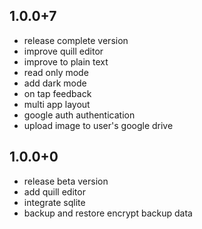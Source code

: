 ## 1.0.0+7
- release complete version
- improve quill editor
- improve to plain text
- read only mode
- add dark mode
- on tap feedback
- multi app layout
- google auth authentication
- upload image to user's google drive 

## 1.0.0+0
- release beta version
- add quill editor
- integrate sqlite
- backup and restore encrypt backup data
